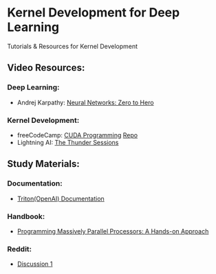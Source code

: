 # Kernel Development for Deep Learning
Tutorials &amp; Resources for Kernel Development

## Video Resources:<br>
### Deep Learning:
- Andrej Karpathy: [Neural Networks: Zero to Hero](https://www.youtube.com/watch?v=VMj-3S1tku0&list=PLAqhIrjkxbuWI23v9cThsA9GvCAUhRvKZ) 
### Kernel Development:
- freeCodeCamp: [CUDA Programming](https://www.youtube.com/watch?v=86FAWCzIe_4&t=7299s) [Repo](https://github.com/Infatoshi/cuda-course)
- Lightning AI: [The Thunder Sessions](https://www.youtube.com/playlist?list=PLaMu-SDt_RB7ImARcTT_Wjypwx2vBIBen)

## Study Materials:
### Documentation:
- [Triton(OpenAI) Documentation](https://triton-lang.org/main/index.html)

### Handbook:
- [Programming Massively Parallel Processors: A Hands-on Approach](https://safari.ethz.ch/architecture/fall2019/lib/exe/fetch.php?media=2013_programming_massively_parallel_processors_a_hands-on_approach_2nd.pdf)
### Reddit:
- [Discussion 1](https://www.reddit.com/r/MachineLearning/comments/w52iev/d_what_are_some_good_resources_to_learn_cuda/?rdt=56325)
